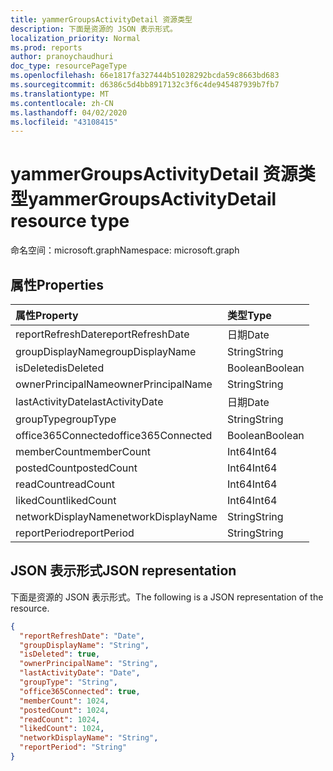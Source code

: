 ```yaml
---
title: yammerGroupsActivityDetail 资源类型
description: 下面是资源的 JSON 表示形式。
localization_priority: Normal
ms.prod: reports
author: pranoychaudhuri
doc_type: resourcePageType
ms.openlocfilehash: 66e1817fa327444b51028292bcda59c8663bd683
ms.sourcegitcommit: d6386c5d4bb8917132c3f6c4de945487939b7fb7
ms.translationtype: MT
ms.contentlocale: zh-CN
ms.lasthandoff: 04/02/2020
ms.locfileid: "43108415"
---
```

# <a name="yammergroupsactivitydetail-resource-type"></a><span data-ttu-id="cdcfd-103">yammerGroupsActivityDetail 资源类型</span><span class="sxs-lookup"><span data-stu-id="cdcfd-103">yammerGroupsActivityDetail resource type</span></span>

<span data-ttu-id="cdcfd-104">命名空间：microsoft.graph</span><span class="sxs-lookup"><span data-stu-id="cdcfd-104">Namespace: microsoft.graph</span></span>

## <a name="properties"></a><span data-ttu-id="cdcfd-105">属性</span><span class="sxs-lookup"><span data-stu-id="cdcfd-105">Properties</span></span>

| <span data-ttu-id="cdcfd-106">属性</span><span class="sxs-lookup"><span data-stu-id="cdcfd-106">Property</span></span>           | <span data-ttu-id="cdcfd-107">类型</span><span class="sxs-lookup"><span data-stu-id="cdcfd-107">Type</span></span>    |
| :----------------- | :------ |
| <span data-ttu-id="cdcfd-108">reportRefreshDate</span><span class="sxs-lookup"><span data-stu-id="cdcfd-108">reportRefreshDate</span></span>  | <span data-ttu-id="cdcfd-109">日期</span><span class="sxs-lookup"><span data-stu-id="cdcfd-109">Date</span></span>    |
| <span data-ttu-id="cdcfd-110">groupDisplayName</span><span class="sxs-lookup"><span data-stu-id="cdcfd-110">groupDisplayName</span></span>   | <span data-ttu-id="cdcfd-111">String</span><span class="sxs-lookup"><span data-stu-id="cdcfd-111">String</span></span>  |
| <span data-ttu-id="cdcfd-112">isDeleted</span><span class="sxs-lookup"><span data-stu-id="cdcfd-112">isDeleted</span></span>          | <span data-ttu-id="cdcfd-113">Boolean</span><span class="sxs-lookup"><span data-stu-id="cdcfd-113">Boolean</span></span> |
| <span data-ttu-id="cdcfd-114">ownerPrincipalName</span><span class="sxs-lookup"><span data-stu-id="cdcfd-114">ownerPrincipalName</span></span> | <span data-ttu-id="cdcfd-115">String</span><span class="sxs-lookup"><span data-stu-id="cdcfd-115">String</span></span>  |
| <span data-ttu-id="cdcfd-116">lastActivityDate</span><span class="sxs-lookup"><span data-stu-id="cdcfd-116">lastActivityDate</span></span>   | <span data-ttu-id="cdcfd-117">日期</span><span class="sxs-lookup"><span data-stu-id="cdcfd-117">Date</span></span>    |
| <span data-ttu-id="cdcfd-118">groupType</span><span class="sxs-lookup"><span data-stu-id="cdcfd-118">groupType</span></span>          | <span data-ttu-id="cdcfd-119">String</span><span class="sxs-lookup"><span data-stu-id="cdcfd-119">String</span></span>  |
| <span data-ttu-id="cdcfd-120">office365Connected</span><span class="sxs-lookup"><span data-stu-id="cdcfd-120">office365Connected</span></span> | <span data-ttu-id="cdcfd-121">Boolean</span><span class="sxs-lookup"><span data-stu-id="cdcfd-121">Boolean</span></span> |
| <span data-ttu-id="cdcfd-122">memberCount</span><span class="sxs-lookup"><span data-stu-id="cdcfd-122">memberCount</span></span>        | <span data-ttu-id="cdcfd-123">Int64</span><span class="sxs-lookup"><span data-stu-id="cdcfd-123">Int64</span></span>   |
| <span data-ttu-id="cdcfd-124">postedCount</span><span class="sxs-lookup"><span data-stu-id="cdcfd-124">postedCount</span></span>        | <span data-ttu-id="cdcfd-125">Int64</span><span class="sxs-lookup"><span data-stu-id="cdcfd-125">Int64</span></span>   |
| <span data-ttu-id="cdcfd-126">readCount</span><span class="sxs-lookup"><span data-stu-id="cdcfd-126">readCount</span></span>          | <span data-ttu-id="cdcfd-127">Int64</span><span class="sxs-lookup"><span data-stu-id="cdcfd-127">Int64</span></span>   |
| <span data-ttu-id="cdcfd-128">likedCount</span><span class="sxs-lookup"><span data-stu-id="cdcfd-128">likedCount</span></span>         | <span data-ttu-id="cdcfd-129">Int64</span><span class="sxs-lookup"><span data-stu-id="cdcfd-129">Int64</span></span>   |
| <span data-ttu-id="cdcfd-130">networkDisplayName</span><span class="sxs-lookup"><span data-stu-id="cdcfd-130">networkDisplayName</span></span> | <span data-ttu-id="cdcfd-131">String</span><span class="sxs-lookup"><span data-stu-id="cdcfd-131">String</span></span>  |
| <span data-ttu-id="cdcfd-132">reportPeriod</span><span class="sxs-lookup"><span data-stu-id="cdcfd-132">reportPeriod</span></span>       | <span data-ttu-id="cdcfd-133">String</span><span class="sxs-lookup"><span data-stu-id="cdcfd-133">String</span></span>  |

## <a name="json-representation"></a><span data-ttu-id="cdcfd-134">JSON 表示形式</span><span class="sxs-lookup"><span data-stu-id="cdcfd-134">JSON representation</span></span>

<span data-ttu-id="cdcfd-135">下面是资源的 JSON 表示形式。</span><span class="sxs-lookup"><span data-stu-id="cdcfd-135">The following is a JSON representation of the resource.</span></span>

<!-- {
  "blockType": "resource",
  "@odata.type": "microsoft.graph.yammerGroupsActivityDetail"
} -->

```json
{
  "reportRefreshDate": "Date", 
  "groupDisplayName": "String", 
  "isDeleted": true, 
  "ownerPrincipalName": "String", 
  "lastActivityDate": "Date", 
  "groupType": "String", 
  "office365Connected": true, 
  "memberCount": 1024, 
  "postedCount": 1024, 
  "readCount": 1024, 
  "likedCount": 1024,
  "networkDisplayName": "String",
  "reportPeriod": "String"
}
```
